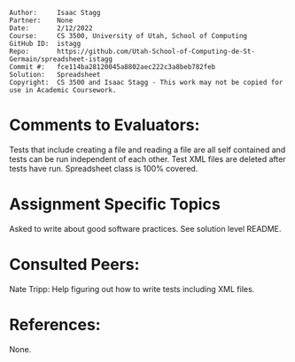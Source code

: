 ﻿```
Author:     Isaac Stagg
Partner:    None
Date:       2/12/2022
Course:     CS 3500, University of Utah, School of Computing
GitHub ID:  istagg
Repo:       https://github.com/Utah-School-of-Computing-de-St-Germain/spreadsheet-istagg
Commit #:   fce114ba28120045a8802aec222c3a8beb782feb
Solution:   Spreadsheet
Copyright:  CS 3500 and Isaac Stagg - This work may not be copied for use in Academic Coursework.
```

# Comments to Evaluators:

Tests that include creating a file and reading a file are all self contained and tests can be run independent
of each other. Test XML files are deleted after tests have run. Spreadsheet class is 100% covered.

# Assignment Specific Topics

Asked to write about good software practices. See solution level README.

# Consulted Peers:

Nate Tripp: Help figuring out how to write tests including XML files.

# References:

None.